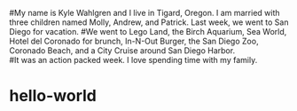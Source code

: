 #My name is Kyle Wahlgren and I live in Tigard, Oregon.  I am married with three children named Molly, Andrew, and Patrick.  Last week, we went to San Diego for vacation.
#We went to Lego Land, the Birch Aquarium, Sea World, Hotel del Coronado for brunch, In-N-Out Burger, the San Diego Zoo, Coronado Beach, and a City Cruise around San Diego Harbor.  
#It was an action packed week.  I love spending time with my family.

# hello-world
